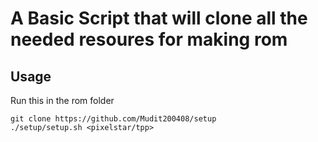 # A Basic Script that will clone all the needed resoures for making rom

## Usage

Run this in the rom folder

```
git clone https://github.com/Mudit200408/setup 
./setup/setup.sh <pixelstar/tpp>
```
